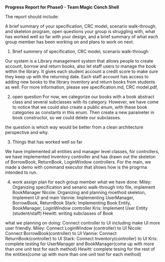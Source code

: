**Progress Report for Phase0 - Team Magic Conch Shell**

The report should include:

A brief summary of your specification, CRC model, scenario walk-through, and skeleton program,
open questions your group is struggling with,
what has worked well so far with your design,
and a brief summary of what each group member has been working on and plans to work on next.

1. Brief summery of specification, CRC model, scenario walk-through

Our system is a Library management system that allows people to create account,
borrow and return books, also let staff users to manage the book within the library.
It gives each student account a credit score to make sure they keep up with the
returning date. Each staff account has access to adding new books to
the library inventory and return books from students as well. For more information,
please see specification.md, CRC model.pdf,

2. open question
   For now, we categorize our books with a book abstract class and several subclasses
   with its category. However, we have come to notice that we could also create a public
   enum, with these book categories as constants in this enum. Then create a new parameter
   in book constructor, so we could delete our subclasses.

the question is which way would be better from a clean architecture perspective and why.

3. Things that has worked well so far

We have implemented all entities and manager level classes, for controllers, we have
implemented Inventory controller and has drawn out the skeleton of BorrowBook, ReturnBook,
LoginWindow controllers. For the main, we made a demo with command executor that shows
how is the progrma intended to run.

4. work assign plan for each group member
what we have done:
Miley: Organizing specification and senario walk-through into file, implement BookManager
Nicole: Organizing and planning moethod skeleton, Implement UI and main
Vannie: Implementing UserManager, BorrowBook, ReturnBook
Stark: Implementing Book Entity, BookManager, LoginWindow controller
Kris: Implement User Entity (student/staff)
Hewitt: writing subclasses of Book

what we planning on doing:
Connect controller to UI including make UI more user friendly.
Miley: Connect LoginWindow (controller) to UI
Nicole: Connect BorrowBook(controller) to UI
Vannie: Connect ReturnBook(controller) to UI
Stark: Connect Inventory(controller) to UI
Kris: complete testing for UserManager and BookManager(come up with more than one unit test for each method)
Hewitt: complete tesing for the rest of the entities(come up with more than one unit test for each method)




